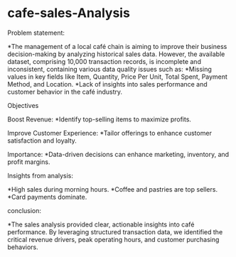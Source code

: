 # cafe-sales-Analysis

Problem statement:

*The management of a local café chain is aiming to improve their business decision-making by analyzing historical sales data. However, the available dataset, comprising 10,000 transaction records, is incomplete and inconsistent, containing various data quality issues such 
 as:
*Missing values in key fields like Item, Quantity, Price Per Unit, Total Spent, Payment Method, and Location.
*Lack of insights into sales performance and customer behavior in the café industry.

Objectives

Boost Revenue:
*Identify top-selling items to maximize profits.

Improve Customer Experience:
*Tailor offerings to enhance customer satisfaction and loyalty.

Importance:
*Data-driven decisions can enhance marketing, inventory, and profit margins.

Insights from analysis:

*High sales during morning hours.
*Coffee and pastries are top sellers.
*Card payments dominate.

conclusion:

*The sales analysis provided clear, actionable insights into café performance. By leveraging structured transaction data, we identified the critical revenue drivers, peak operating hours, and customer purchasing behaviors.
